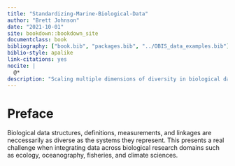 ```yaml
--- 
title: "Standardizing-Marine-Biological-Data"
author: "Brett Johnson"
date: "2021-10-01"
site: bookdown::bookdown_site
documentclass: book
bibliography: ["book.bib", "packages.bib", "../OBIS_data_examples.bib"]
biblio-style: apalike
link-citations: yes
nocite: |
  @*
description: "Scaling multiple dimensions of diversity in biological data"
---
```


# Preface

Biological data structures, definitions, measurements, and linkages are neccessarily as diverse as the systems they represent. This presents a real challenge when integrating data across biological research domains such as ecology, oceanography, fisheries, and climate sciences.



